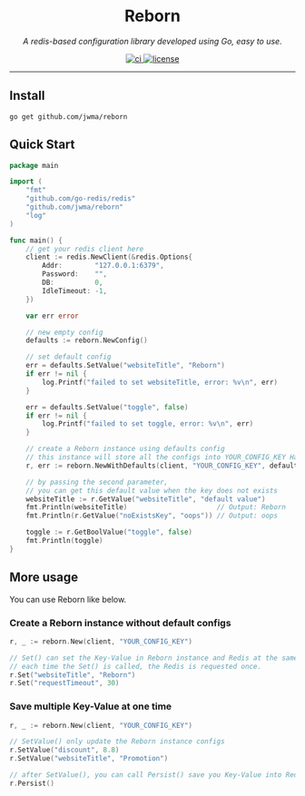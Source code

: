 <h1 align="center">
  <br>Reborn<br>
</h1>

<p align="center"><em>A redis-based configuration library developed using Go, easy to use.</em></p>
<p align="center">
  <a href="https://github.com/jwma/reborn/workflows/Go/badge.svg?branch=master" target="_blank">
    <img src="https://github.com/jwma/reborn/workflows/Go/badge.svg?branch=master" alt="ci">
  </a>
  <a href="https://img.shields.io/github/license/mashape/apistatus.svg" target="_blank">
      <img src="https://img.shields.io/github/license/mashape/apistatus.svg" alt="license">
  </a>
</p>

---

## Install
```console
go get github.com/jwma/reborn
```

## Quick Start

```go
package main

import (
	"fmt"
	"github.com/go-redis/redis"
	"github.com/jwma/reborn"
	"log"
)

func main() {
	// get your redis client here
	client := redis.NewClient(&redis.Options{
		Addr:        "127.0.0.1:6379",
		Password:    "",
		DB:          0,
		IdleTimeout: -1,
	})

	var err error

	// new empty config
	defaults := reborn.NewConfig()

	// set default config
	err = defaults.SetValue("websiteTitle", "Reborn")
	if err != nil {
		log.Printf("failed to set websiteTitle, error: %v\n", err)
	}

	err = defaults.SetValue("toggle", false)
	if err != nil {
		log.Printf("failed to set toggle, error: %v\n", err)
	}

	// create a Reborn instance using defaults config
	// this instance will store all the configs into YOUR_CONFIG_KEY Hash in Redis
	r, err := reborn.NewWithDefaults(client, "YOUR_CONFIG_KEY", defaults)

	// by passing the second parameter, 
	// you can get this default value when the key does not exists
	websiteTitle := r.GetValue("websiteTitle", "default value")
	fmt.Println(websiteTitle)                      // Output: Reborn
	fmt.Println(r.GetValue("noExistsKey", "oops")) // Output: oops

	toggle := r.GetBoolValue("toggle", false)
	fmt.Println(toggle)
}

```

## More usage

You can use Reborn like below.

### Create a Reborn instance without default configs

```go
r, _ := reborn.New(client, "YOUR_CONFIG_KEY")

// Set() can set the Key-Value in Reborn instance and Redis at the same time.
// each time the Set() is called, the Redis is requested once.
r.Set("websiteTitle", "Reborn")
r.Set("requestTimeout", 30)
```

### Save multiple Key-Value at one time

```go
r, _ := reborn.New(client, "YOUR_CONFIG_KEY")

// SetValue() only update the Reborn instance configs
r.SetValue("discount", 8.8)
r.SetValue("websiteTitle", "Promotion")

// after SetValue(), you can call Persist() save you Key-Value into Redis.
r.Persist()

```